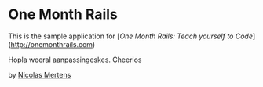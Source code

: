 # One Month Rails

This is the sample application for
[*One Month Rails: Teach yourself to Code*] (http://onemonthrails.com)

Hopla weeral aanpassingeskes. Cheerios

by [Nicolas Mertens](http://nicolasmertens.com)
